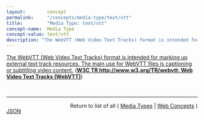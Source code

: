 ```yaml
---
layout:        concept
permalink:     "/concepts/media-type/text/vtt"
title:         "Media Type: text/vtt"
concept-name:  Media Type
concept-value: text/vtt
description: "The WebVTT (Web Video Text Tracks) format is intended for marking up external text track resources. The main use for WebVTT files is captioning or subtitling video content."
---
```


[The WebVTT (Web Video Text Tracks) format is intended for marking up external text track resources. The main use for WebVTT files is captioning or subtitling video content.](http://www.w3.org/TR/webvtt1/#introduction "Read documentation for Media Type &#34;text/vtt&#34;") (**[W3C TR http://www.w3.org/TR/webvtt: Web Video Text Tracks (WebVTT)](/specs/W3C/TR/webvtt "This specification defines WebVTT, the Web Video Text Tracks format. Its main use is for marking up external text track resources in connection with the HTML <track> element. WebVTT files provide captions or subtitles for video content, and also text video descriptions, chapters for content navigation, and more generally any form of metadata that is time-aligned with audio or video content.")**)

<br/>
<hr/>

<p style="float : left"><a href="./text/vtt.json" title="JSON representing this particular Web Concept value">JSON</a></p>
<p style="text-align: right">Return to list of all ( <a href="../media-type/">Media Types</a> | <a href="../">Web Concepts</a> )</p>
